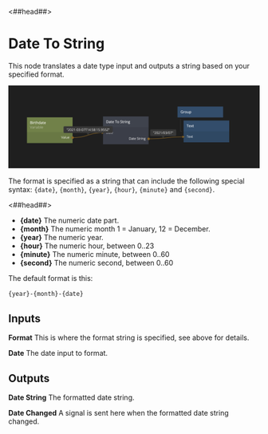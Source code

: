 <##head##>
# Date To String

This node translates a <span class="ndl-data">date</span> type input and outputs a <span class="ndl-data">string</span> based on your specified format.

![](date-to-string.png ':class=img-size-l')

The format is specified as a <span class="ndl-data">string</span> that can include the following special syntax: `{date}`, `{month}`, `{year}`, `{hour}`, `{minute}` and `{second}`.

<##head##>


* **{date}** The numeric date part.
* **{month}** The numeric month 1 = January, 12 = December.
* **{year}** The numeric year.
* **{hour}** The numeric hour, between 0..23
* **{minute}** The numeric minute, between 0..60
* **{second}** The numeric second, between 0..60

The default format is this:

```
{year}-{month}-{date}
```

## Inputs

**Format**
This is where the format string is specified, see above for details.

**Date**
The date input to format.

## Outputs

**Date String**
The formatted date string.

**Date Changed**
A signal is sent here when the formatted date string changed.

